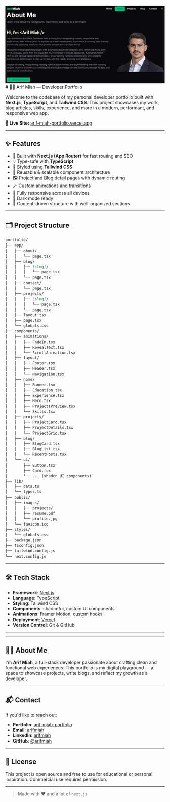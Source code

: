 <img width="922" alt="image" src="https://github.com/ArifMiah07/Arif-Miah-Portfolio/blob/main/public/images/img-for-github.png" /># 🧑‍💻 Arif Miah — Developer Portfolio

Welcome to the codebase of my personal developer portfolio built with **Next.js**, **TypeScript**, and **Tailwind CSS**. This project showcases my work, blog articles, skills, experience, and more in a modern, performant, and responsive web app.

🔗 **Live Site:** [arif-miah-portfolio.vercel.app](https://arif-miah-portfolio.vercel.app/)

---

## ✨ Features

- 🚀 Built with **Next.js (App Router)** for fast routing and SEO
- 💡 Type-safe with **TypeScript**
- 🎨 Styled using **Tailwind CSS**
- 🧩 Reusable & scalable component architecture
- 🖼️ Project and Blog detail pages with dynamic routing
- 🪄 Custom animations and transitions
- 📱 Fully responsive across all devices
- 🌙 Dark mode ready
- 🧠 Content-driven structure with well-organized sections

---

## 🗂️ Project Structure
```md
portfolio/
├── app/
│   ├── about/
│   │   └── page.tsx
│   ├── blog/
│   │   ├── [slug]/
│   │   │   └── page.tsx
│   │   └── page.tsx
│   ├── contact/
│   │   └── page.tsx
│   ├── projects/
│   │   ├── [slug]/
│   │   │   └── page.tsx
│   │   └── page.tsx
│   ├── layout.tsx
│   ├── page.tsx
│   └── globals.css
├── components/
│   ├── animations/
│   │   ├── FadeIn.tsx
│   │   ├── RevealText.tsx
│   │   └── ScrollAnimation.tsx
│   ├── layout/
│   │   ├── Footer.tsx
│   │   ├── Header.tsx
│   │   └── Navigation.tsx
│   ├── home/
│   │   ├── Banner.tsx
│   │   ├── Education.tsx
│   │   ├── Experience.tsx
│   │   ├── Hero.tsx
│   │   ├── ProjectsPreview.tsx
│   │   └── Skills.tsx
│   ├── projects/
│   │   ├── ProjectCard.tsx
│   │   ├── ProjectDetails.tsx
│   │   └── ProjectGrid.tsx
│   ├── blog/
│   │   ├── BlogCard.tsx
│   │   ├── BlogList.tsx
│   │   └── RecentPosts.tsx
│   └── ui/
│       ├── Button.tsx
│       ├── Card.tsx
│       └── ... (shadcn UI components)
├── lib/
│   ├── data.ts
│   └── types.ts
├── public/
│   ├── images/
│   │   ├── projects/
│   │   ├── resume.pdf
│   │   └── profile.jpg
│   └── favicon.ico
├── styles/
│   └── globals.css
├── package.json
├── tsconfig.json
├── tailwind.config.js
└── next.config.js
```

---

## 🛠️ Tech Stack

- **Framework**: [Next.js](https://nextjs.org/)
- **Language**: TypeScript
- **Styling**: Tailwind CSS
- **Components**: shadcn/ui, custom UI components
- **Animations**: Framer Motion, custom hooks
- **Deployment**: [Vercel](https://vercel.com/)
- **Version Control**: Git & GitHub

---

<!--- ## 📸 Preview

![img](https://github.com/ArifMiah07/Arif-Miah-Portfolio/blob/main/public/images/img-for-github.png) --->

---

## 🧑‍💼 About Me

I'm **Arif Miah**, a full-stack developer passionate about crafting clean and functional web experiences. This portfolio is my digital playground — a space to showcase projects, write blogs, and reflect my growth as a developer.

---

## 📬 Contact

If you'd like to reach out:

- **Portfolio**: [arif-miah-portfolio](https://arif-miah-portfolio.vercel.app/)
- **Email**: [arifmiah](arifmiah.me101@gmail.com)
- **LinkedIn**: [arifmiah](https://www.linkedin.com/in/arifmiah01/)
- **GitHub**: [@arifmiah](https://github.com/arifmiah07)

---

## 🧾 License

This project is open source and free to use for educational or personal inspiration. Commercial use requires permission.

---

> Made with ❤️ and a lot of `next.js`
